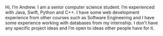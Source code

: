 Hi, I’m Andrew. I am a senior computer science student. I’m experienced with Java, Swift, Python and C++. I have some web development experience from other courses such as Software Engineering and I have some experience working with databases from my internship. I don't have any specific project ideas and I’m open to ideas other people have for it.

